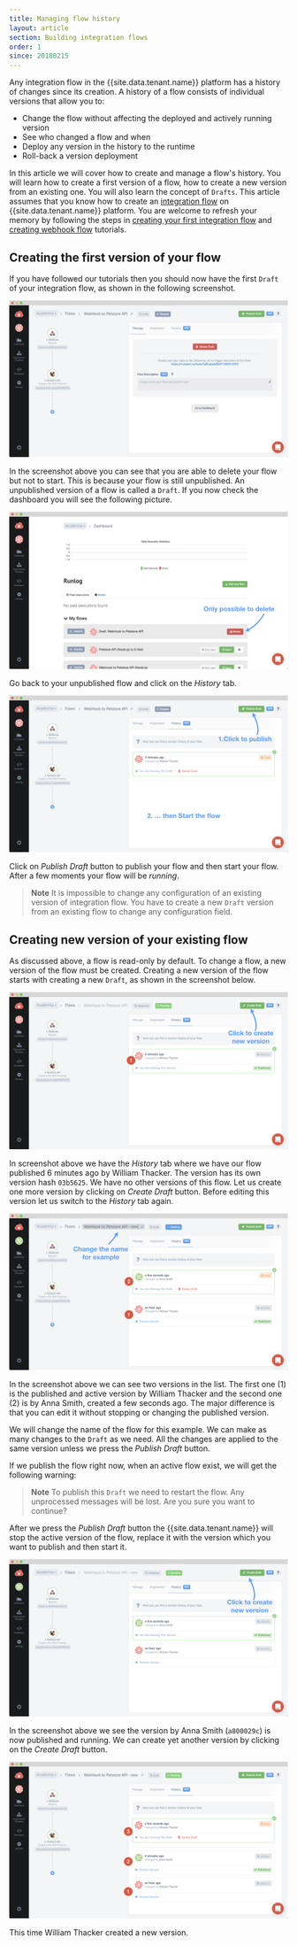 ```yaml
---
title: Managing flow history
layout: article
section: Building integration flows
order: 1
since: 20180215
---
```


Any integration flow in the {{site.data.tenant.name}} platform has a history of changes since its creation. A history of a flow consists of individual versions that allow you to:

*   Change the flow without affecting the deployed and actively running version
*   See who changed a flow and when
*   Deploy any version in the history to the runtime
*   Roll-back a version deployment

In this article we will cover how to create and manage a flow's history. You will learn how to create a first version of a flow, how to create a new version from an existing one. You will also learn the concept of `Drafts`. This article assumes that you know how to create an [integration flow](/getting-started/integration-flow) on {{site.data.tenant.name}} platform. You are welcome to refresh your memory by following the steps in [creating your first integration flow](/getting-started/first-flow) and [creating webhook flow](/getting-started/webhook-flow) tutorials.

## Creating the first version of your flow

If you have followed our tutorials then you should now have the first `Draft` of your integration flow, as shown in the following screenshot.

![First version is ready](/assets/img/integrator-guide/versions/versions-1.png "First version is ready")

In the screenshot above you can see that you are able to delete your flow but not to start. This is because your flow is still unpublished. An unpublished version of a flow is called a `Draft`. If you now check the dashboard you will see the following picture.

![Dashboard view of your unpublished flow](/assets/img/integrator-guide/versions/versions-2.png "Dashboard view of your unpublished flow")

Go back to your unpublished flow and click on the *History* tab.

![The History tab](/assets/img/integrator-guide/versions/versions-3.png "The History tab")

Click on *Publish Draft* button to publish your flow and then start your flow. After a few moments your flow will be *running*.

> **Note** It is impossible to change any configuration of an existing version of integration flow. You have to create a new `Draft` version from an existing flow to change any configuration field.


## Creating new version of your existing flow

As discussed above, a flow is read-only by default. To change a flow, a new version of the flow must be created. Creating a new version of the flow starts with creating a new `Draft`, as shown in the screenshot below.

![Creating new version](/assets/img/integrator-guide/versions/versions-4.png "Creating new version")

In screenshot above we have the *History* tab where we have our flow published 6 minutes ago by William Thacker. The version has its own version hash `03b5625`. We have no other versions of this flow. Let us create one more version by clicking on *Create Draft* button. Before editing this version let us switch to the *History* tab again.

![New Draft version is active](/assets/img/integrator-guide/versions/versions-5.png "New Draft version is active")

In the screenshot above we can see two versions in the list. The first one (1) is the published and active version by William Thacker and the second one (2) is by Anna Smith, created a few seconds ago. The major difference is that you can edit it without stopping or changing the published version.

We will change the name of the flow for this example. We can make as many changes to the `Draft` as we need. All the changes are applied to the same version unless we press the *Publish Draft* button.


If we publish the flow right now, when an active flow exist, we will get the following warning:
> **Note** To publish this `Draft` we need to restart the flow. Any unprocessed messages will be lost. Are you sure you want to continue?

After we press the *Publish Draft* button the {{site.data.tenant.name}} will stop the active version of the flow, replace it with the version which you want to publish and then start it.

![New draft version is active](/assets/img/integrator-guide/versions/versions-6.png "New Draft version is active")

In the screenshot above we see the version by Anna Smith (`a800029c`) is now published and running. We can create yet another version by clicking on the *Create Draft* button.

![Third Draft](/assets/img/integrator-guide/versions/versions-7.png "Third Draft")

This time William Thacker created a new version.
